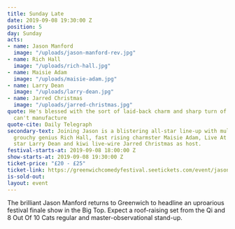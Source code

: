 ```yaml
---
title: Sunday Late
date: 2019-09-08 19:30:00 Z
position: 5
day: Sunday
acts:
- name: Jason Manford
  image: "/uploads/jason-manford-rev.jpg"
- name: Rich Hall
  image: "/uploads/rich-hall.jpg"
- name: Maisie Adam
  image: "/uploads/maisie-adam.jpg"
- name: Larry Dean
  image: "/uploads/larry-dean.jpg"
- name: Jarred Christmas
  image: "/uploads/jarred-christmas.jpg"
quote: He's blessed with the sort of laid-back charm and sharp turn of phrase you
  can't manufacture
quote-cite: Daily Telegraph
secondary-text: Joining Jason is a blistering all-star line-up with multi-award winning
  grouchy genius Rich Hall, fast rising charmster Maisie Adam, Live At The Apollo
  star Larry Dean and kiwi live-wire Jarred Christmas as host.
festival-starts-at: 2019-09-08 18:00:00 Z
show-starts-at: 2019-09-08 19:30:00 Z
ticket-price: "£20 - £25"
ticket-link: https://greenwichcomedyfestival.seetickets.com/event/jason-manford/national-maritime-museum/1394410
is-sold-out: 
layout: event
---
```


The brilliant Jason Manford returns to Greenwich to headline an uproarious festival finale show in the Big Top. Expect a roof-raising set from the Qi and 8 Out Of 10 Cats regular and master-observational stand-up. 